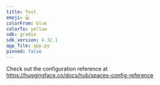 ```yaml
---
title: Test
emoji: 💻
colorFrom: blue
colorTo: yellow
sdk: gradio
sdk_version: 4.32.1
app_file: app.py
pinned: false
---
```


Check out the configuration reference at https://huggingface.co/docs/hub/spaces-config-reference
